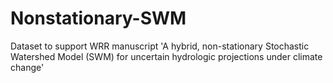 # Nonstationary-SWM
Dataset to support WRR manuscript 'A hybrid, non-stationary Stochastic Watershed Model (SWM) for uncertain hydrologic projections under climate change'

